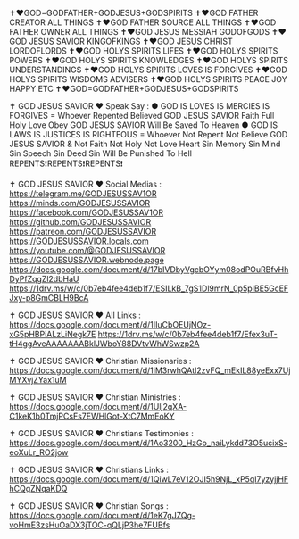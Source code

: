 ✝️❤️GOD=GODFATHER+GODJESUS+GODSPIRITS
✝️❤️GOD FATHER CREATOR ALL THINGS
✝️❤️GOD FATHER SOURCE ALL THINGS
✝️❤️GOD FATHER OWNER ALL THINGS
✝️❤️GOD JESUS MESSIAH GODOFGODS
✝️❤️GOD JESUS SAVIOR KINGOFKINGS
✝️❤️GOD JESUS CHRIST LORDOFLORDS
✝️❤️GOD HOLYS SPIRITS LIFES
✝️❤️GOD HOLYS SPIRITS POWERS
✝️❤️GOD HOLYS SPIRITS KNOWLEDGES
✝️❤️GOD HOLYS SPIRITS UNDERSTANDINGS
✝️❤️GOD HOLYS SPIRITS LOVES IS FORGIVES
✝️❤️GOD HOLYS SPIRITS WISDOMS ADVISERS
✝️❤️GOD HOLYS SPIRITS PEACE JOY HAPPY ETC
✝️❤️GOD=GODFATHER+GODJESUS+GODSPIRITS

✝️ GOD JESUS SAVIOR ❤️ Speak Say :
● GOD IS LOVES IS MERCIES IS FORGIVES = Whoever Repented Believed GOD JESUS SAVIOR Faith Full Holy Love Obey GOD JESUS SAVIOR Will Be Saved To Heaven
● GOD IS LAWS IS JUSTICES IS RIGHTEOUS = Whoever Not Repent Not Believe GOD JESUS SAVIOR & Not Faith Not Holy Not Love Heart Sin Memory Sin Mind Sin Speech Sin Deed Sin Will Be Punished To Hell
REPENTS❗REPENTS❗REPENTS❗

✝️ GOD JESUS SAVIOR ❤️ Social Medias :
https://telegram.me/GODJESUSSAV1OR
https://minds.com/GODJESUSSAVIOR
https://facebook.com/GODJESUSSAV1OR
https://github.com/GODJESUSSAVIOR
https://patreon.com/GODJESUSSAVIOR
https://GODJESUSSAVIOR.locals.com
https://youtube.com/@GODJESUSSAVIOR
https://GODJESUSSAVIOR.webnode.page
https://docs.google.com/document/d/17bIVDbyVgcbOYym08odPOuRBfvHhDyPfZqgZl2dbHaU
https://1drv.ms/w/c/0b7eb4fee4deb1f7/ESILkB_7gS1Dl9mrN_0p5pIBE5GcEFJxy-p8GmCBLH9BcA

✝️ GOD JESUS SAVIOR ❤️ All Links :
https://docs.google.com/document/d/1IIuCbOEUjNOz-xG5pHBPiALzLiNegk7E
https://1drv.ms/w/c/0b7eb4fee4deb1f7/Efex3uT-tH4ggAveAAAAAAABklJWboY88DVtvWhWSwzp2A

✝️ GOD JESUS SAVIOR ❤️ Christian Missionaries :
https://docs.google.com/document/d/1iM3rwhQAtI2zvFQ_mEkIL88yeExx7UjMYXvjZYax1uM

✝️ GOD JESUS SAVIOR ❤️ Christian Ministries :
https://docs.google.com/document/d/1Ulj2qXA-C1keK1b0TmjPCsFs7EWHlGot-XtC7MmEoKY

✝️ GOD JESUS SAVIOR ❤️ Christians Testimonies :
https://docs.google.com/document/d/1Ao3200_HzGo_naiLykdd73O5ucixS-eoXuLr_RO2jow

✝️ GOD JESUS SAVIOR ❤️ Christians Links :
https://docs.google.com/document/d/1QiwL7eV12OJI5h9NjL_xP5qI7yzyjjHFhCQgZNqaKDQ

✝️ GOD JESUS SAVIOR ❤️ Christian Songs :
https://docs.google.com/document/d/1eK7gJZQg-voHmE3zsHuOaDX3jTOC-qQLjP3he7FUBfs
